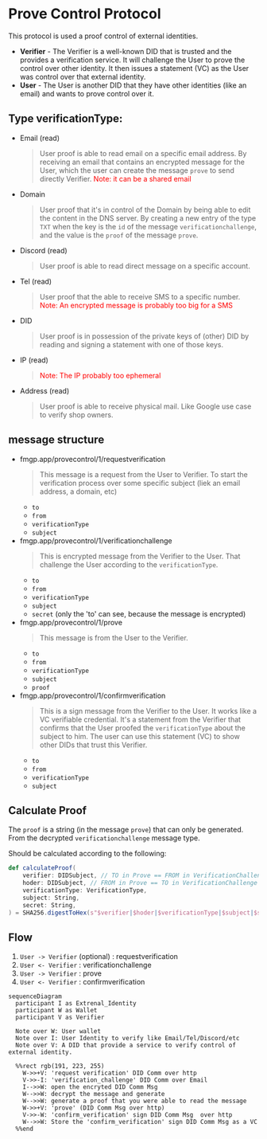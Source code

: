 # Prove Control Protocol

This protocol is used a proof control of external identities.


- **Verifier** - The Verifier is a well-known DID that is trusted and the provides a verification service. It will challenge the User to prove the control over other identity. It then issues a statement (VC) as the User was control over that external identity.
- **User** - The User is another DID that they have other identities (like an email) and wants to prove control over it.

## Type verificationType:
  - Email (read)
    > User proof is able to read email on a specific email address. By receiving an email that contains an encrypted message for the User, which the user can create the message `prove` to send directly Verifier. <span style="color:red">Note: it can be a shared email</span>
  - Domain
    > User proof that it's in control of the Domain by being able to edit the content in the DNS server.
      By creating a new entry of the type `TXT` when the key is the `id` of the message `verificationchallenge`, and the value is the `proof` of the message `prove`.
  - Discord (read)
    > User proof is able to read direct message on a specific account.
  - Tel (read)
    > User proof that the able to receive SMS to a specific number.
    <span style="color:red">Note: An encrypted message is probably too big for a SMS</span>
  - DID
    > User proof is in possession of the private keys of (other) DID by reading and signing a statement with one of those keys.
  - IP (read)
    > <span style="color:red">Note: The IP probably too ephemeral</span>
  - Address (read)
    > User proof is able to receive physical mail. Like Google use case to verify shop owners.

## message structure

- fmgp.app/provecontrol/1/requestverification
  > This message is a request from the User to Verifier. To start the verification process over some specific subject (liek an email address, a domain, etc)
  - `to`
  - `from`
  - `verificationType`
  - `subject`
- fmgp.app/provecontrol/1/verificationchallenge
  > This is encrypted message from the Verifier to the User. That challenge the User according to the `verificationType`.
  - `to`
  - `from`
  - `verificationType`
  - `subject`
  - `secret` (only the 'to' can see, because the message is encrypted)
- fmgp.app/provecontrol/1/prove
  > This message is from the User to the Verifier.
  - `to`
  - `from`
  - `verificationType`
  - `subject`
  - `proof`
- fmgp.app/provecontrol/1/confirmverification
  > This is a sign message from the Verifier to the User. It works like a VC verifiable credential. It's a statement from the Verifier that confirms that the User proofed the `verificationType` about the subject to him. The user can use this statement (VC) to show other DIDs that trust this Verifier.
  - `to`
  - `from`
  - `verificationType`
  - `subject`

## Calculate Proof

The `proof` is a string (in the message `prove`) that can only be generated. From the decrypted `verificationchallenge` message type.

Should be calculated according to the following:

```scala
def calculateProof(
    verifier: DIDSubject, // TO in Prove == FROM in VerificationChallenge
    hoder: DIDSubject, // FROM in Prove == TO in VerificationChallenge
    verificationType: VerificationType,
    subject: String,
    secret: String,
) = SHA256.digestToHex(s"$verifier|$hoder|$verificationType|$subject|$secret")
```


## Flow

1. `User -> Verifier` (optional) : requestverification
2. `User <- Verifier` : verificationchallenge
3. `User -> Verifier` : prove
4. `User <- Verifier` : confirmverification

```mermaid
sequenceDiagram
  participant I as Extrenal_Identity
  participant W as Wallet
  participant V as Verifier

  Note over W: User wallet
  Note over I: User Identity to verify like Email/Tel/Discord/etc
  Note over V: A DID that provide a service to verify control of external identity.

  %%rect rgb(191, 223, 255)
    W->>+V: 'request verification' DID Comm over http
    V->>-I: 'verification_challenge' DID Comm over Email
    I-->>W: open the encryted DID Comm Msg
    W-->>W: decrypt the message and generate
    W-->>W: generate a proof that you were able to read the message
    W->>+V: 'prove' (DID Comm Msg over http)
    V->>-W: 'confirm_verification' sign DID Comm Msg  over http
    W-->>W: Store the 'confirm_verification' sign DID Comm Msg as a VC
  %%end
```
